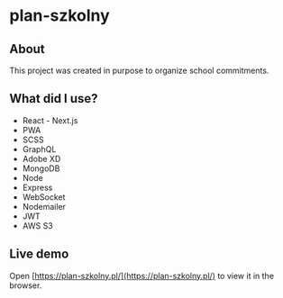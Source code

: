 # plan-szkolny

## About

This project was created in purpose to organize school commitments.

## What did I use?

* React - Next.js
* PWA
* SCSS
* GraphQL
* Adobe XD
* MongoDB
* Node
* Express
* WebSocket
* Nodemailer
* JWT
* AWS S3


## Live demo

Open [https://plan-szkolny.pl/](https://plan-szkolny.pl/) to view it in the browser.
